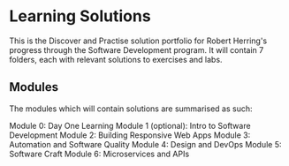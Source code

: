 # Learning Solutions

This is the Discover and Practise solution portfolio for Robert Herring's progress through the Software Development program. It will contain 7 folders, each with relevant solutions to exercises and labs.

## Modules

The modules which will contain solutions are summarised as such:

Module 0: Day One Learning
Module 1 (optional): Intro to Software Development
Module 2: Building Responsive Web Apps
Module 3: Automation and Software Quality
Module 4: Design and DevOps
Module 5: Software Craft
Module 6: Microservices and APIs
